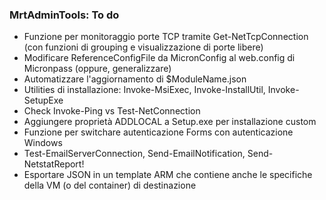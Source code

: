 ### MrtAdminTools: To do
- Funzione per monitoraggio porte TCP tramite Get-NetTcpConnection (con funzioni di grouping e visualizzazione di porte libere)
- Modificare ReferenceConfigFile da MicronConfig al web.config di Micronpass (oppure, generalizzare)
- Automatizzare l'aggiornamento di $ModuleName.json
- Utilities di installazione: Invoke-MsiExec, Invoke-InstallUtil, Invoke-SetupExe
- Check Invoke-Ping vs Test-NetConnection
- Aggiungere proprietà ADDLOCAL a Setup.exe per installazione custom
- Funzione per switchare autenticazione Forms con autenticazione Windows
- Test-EmailServerConnection, Send-EmailNotification, Send-NetstatReport!
- Esportare JSON in un template ARM che contiene anche le specifiche della VM (o del container) di destinazione